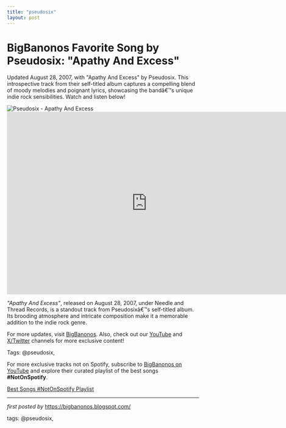 ```yaml
---
title: "pseudosix"
layout: post
---
```

<!-- Title of the Post -->
<h1 >BigBanonos Favorite Song by Pseudosix: "Apathy And Excess"</h1> <!-- Introductory Text -->
<p >Updated August 28, 2007, with "Apathy And Excess" by Pseudosix. This introspective track from their self-titled album captures a compelling blend of moody melodies and poignant lyrics, showcasing the bandâ€™s unique indie rock sensibilities. Watch and listen below!</p> <!-- Featured Image -->
<div > <img src="https://i.scdn.co/image/ab67616d0000b273055683ce12334495a64ec08a" alt="Pseudosix - Apathy And Excess" />
</div> <!-- YouTube Video Embed -->
<div > <iframe width="733" height="480" src="https://www.youtube.com/embed/fcahn6OnNlU" title="Apathy and Excess" frameborder="0" allow="accelerometer; autoplay; clipboard-write; encrypted-media; gyroscope; picture-in-picture; web-share" referrerpolicy="strict-origin-when-cross-origin" allowfullscreen></iframe>
</div> <!-- Song Information -->
<div > <p><em>"Apathy And Excess"</em>, released on August 28, 2007, under Needle and Thread Records, is a standout track from Pseudosixâ€™s self-titled album. Its brooding atmosphere and intricate composition make it a memorable addition to the indie rock genre.</p>
</div> <!-- Footer Links -->
<div > <p>For more updates, visit <a href="https://bigbanonos.blogspot.com/" target="_blank">BigBanonos</a>. Also, check out our <a href="https://www.youtube.com/@BigBanonos" target="_blank">YouTube</a> and <a href="https://x.com/bigbanonos" target="_blank">X/Twitter</a> channels for more exclusive content!</p>
</div> <!-- Tags -->
<p >Tags: @pseudosix,</p>


<!--Subscribe and Playlist Links-->
<div>
    <p>For more exclusive tracks not on Spotify, subscribe to <a href="https://www.youtube.com/@BigBanonos" target="_blank">BigBanonos on YouTube</a> and explore their curated playlist of the best songs <strong>#NotOnSpotify</strong>.</p>
    <p><a href="https://www.youtube.com/playlist?list=PLtuNtuTatqI0kFahUCbtbfenC_ET5O_tr" target="_blank">Best Songs #NotOnSpotify Playlist<br /></a></p></div>

<hr />

<p><em>first posted by</em> <a href="https://bigbanonos.blogspot.com/" rel="noopener" target="_new">https://bigbanonos.blogspot.com/</a></p>

<p>tags: @pseudosix,</p>
